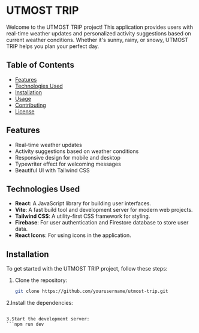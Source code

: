 

# UTMOST TRIP

Welcome to the UTMOST TRIP project! This application provides users with real-time weather updates and personalized activity suggestions based on current weather conditions. Whether it's sunny, rainy, or snowy, UTMOST TRIP helps you plan your perfect day.

## Table of Contents

- [Features](#features)
- [Technologies Used](#technologies-used)
- [Installation](#installation)
- [Usage](#usage)
- [Contributing](#contributing)
- [License](#license)

## Features

- Real-time weather updates
- Activity suggestions based on weather conditions
- Responsive design for mobile and desktop
- Typewriter effect for welcoming messages
- Beautiful UI with Tailwind CSS

## Technologies Used

- **React**: A JavaScript library for building user interfaces.
- **Vite**: A fast build tool and development server for modern web projects.
- **Tailwind CSS**: A utility-first CSS framework for styling.
- **Firebase**: For user authentication and Firestore database to store user data.
- **React Icons**: For using icons in the application.

## Installation

To get started with the UTMOST TRIP project, follow these steps:

1. Clone the repository:
   ```bash
   git clone https://github.com/yourusername/utmost-trip.git

2.Install the dependencies:
   ```npm install

3.Start the development server:
  ```npm run dev

